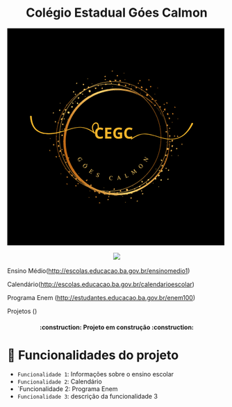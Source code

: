 # <h1 align="center"> Colégio Estadual Góes Calmon </h1>
![CEGC](https://github.com/alessandra2209/goes/blob/main/CEGC.png)
<p align="center">
<img src="http://img.shields.io/static/v1?label=STATUS&message=EM%20DESENVOLVIMENTO&color=GREEN&style=for-the-badge"/>
</p>

Ensino Médio(http://escolas.educacao.ba.gov.br/ensinomedio1)

Calendário(http://escolas.educacao.ba.gov.br/calendarioescolar)

Programa Enem (http://estudantes.educacao.ba.gov.br/enem100)

Projetos ()



<h4 align="center"> 
    :construction:  Projeto em construção  :construction:
</h4>

# :hammer: Funcionalidades do projeto

- `Funcionalidade 1`: Informações sobre o ensino escolar 
- `Funcionalidade 2`: Calendário
- `Funcionalidade 2: Programa Enem
- `Funcionalidade 3`: descrição da funcionalidade 3
